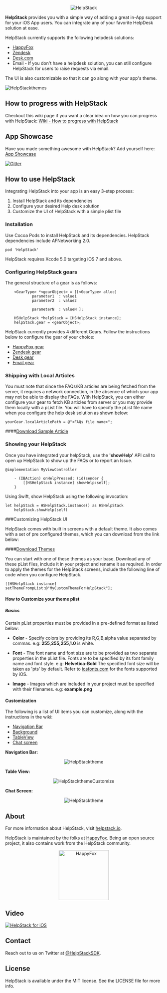 <p align="center" >
  <img src="https://dl.dropboxusercontent.com/u/55774910/HelpStack/Helpstack%20by%20Happyfox%20logos.png" alt="HelpStack" title="Logo">
</p>


**HelpStack** provides you with a simple way of adding a great in-App support for your iOS App users. You can integrate any of your favorite HelpDesk solution at ease.

HelpStack currently supports the following helpdesk solutions: 
- [HappyFox](https://www.happyfox.com/)
- [Zendesk](https://www.zendesk.com/)
- [Desk.com](http://www.desk.com/)
- Email - If you don't have a helpdesk solution, you can still configure HelpStack for users to raise requests via email.

The UI is also customizable so that it can go along with your app's theme.

<p align="left" >
  <img src="https://dl.dropboxusercontent.com/u/55774910/HelpStack/Screen%20Shot%202014-05-14%20at%202.46.10%20pm.png" alt="HelpStackthemes" title="screenshots">
</p>

## How to progress with HelpStack
Checkout this wiki page if you want a clear idea on how you can progress with HelpStack: [Wiki - How to progress with HelpStack](https://github.com/happyfoxinc/helpstack/wiki/How-to-Progress-with-HelpStack)

## App Showcase
Have you made something awesome with HelpStack? Add yourself here: [App Showcase](https://github.com/happyfoxinc/helpstack/wiki/App-Showcase)

[![Gitter](https://badges.gitter.im/Join%20Chat.svg)](https://gitter.im/happyfoxinc/helpstack?utm_source=badge&utm_medium=badge&utm_campaign=pr-badge)

## How to use HelpStack
Integrating HelpStack into your app is an easy 3-step process:

1.	Install HelpStack and its dependencies 
2.	Configure your desired Help desk solution
3.	Customize the UI of HelpStack with a simple plist file



### Installation

Use Cocoa Pods to install HelpStack and its dependencies. HelpStack dependencies include AFNetworking 2.0.

	pod 'HelpStack'

HelpStack requires Xcode 5.0 targeting iOS 7 and above.

### Configuring HelpStack gears

The general structure of a gear is as follows:

        <GearType> *<gearObject> = [[<GearType> alloc] 
                parameter1  : value1
                parameter2  : value2
                
                parameterN  : valueN ];
        
        HSHelpStack *helpStack = [HSHelpStack instance];
        helpStack.gear = <gearObject>;
        
HelpStack currently provides 4 different Gears. Follow the instructions below to configure the gear of your choice:

  - [HappyFox gear](https://github.com/happyfoxinc/helpstack/wiki/Configuring-gears-for-HelpStack#1-happyfox-gear)
  - [Zendesk gear](https://github.com/happyfoxinc/helpstack/wiki/Configuring-gears-for-HelpStack#2-zendesk-gear)
  - [Desk gear](https://github.com/happyfoxinc/helpstack/wiki/Configuring-gears-for-HelpStack#3-desk-gear)
  - [Email gear](https://github.com/happyfoxinc/helpstack/wiki/Configuring-gears-for-HelpStack#4-email-gear)
                


### Shipping with Local Articles

You must note that since the FAQs/KB articles are being fetched from the server, it requires a network connection, in the absence of which your app may not be able to display the FAQs. With HelpStack, you can either configure your gear to fetch KB articles from server or you may provide them locally with a pList file. You will have to specify the pList file name when you configure the help desk solution as shown below:

	yourGear.localArticlePath = @"<FAQs file name>";
	
####[Download Sample Article](./Article/)

### Showing your HelpStack

Once you have integrated your helpStack, use the **'showHelp'** API call to open up HelpStack to show up the FAQs or to report an Issue.

	@implementation MyViewController
	
		- (IBAction) onHelpPressed: (id)sender {
			[[HSHelpStack instance] showHelp:self];
		}

Using Swift, show HelpStack using the following invocation:

	let helpStack = HSHelpStack.instance() as HSHelpStack
        helpStack.showHelp(self)

###Customizing HelpStack UI

HelpStack comes with built in screens with a default theme. It also comes with a set of pre configured themes, which you can download from the link below:

####[Download Themes](./Themes/)

You can start with one of these themes as your base. Download any of these pList files, include it in your project and rename it as required. In order to apply the themes for the HelpStack screens, include the following line of code when you configure HelpStack.

	[[HSHelpStack instance] setThemeFrompList:@"MyCustomThemeForHelpStack"];

#### How to Customize your theme plist

##### Basics

Certain pList properties must be provided in a pre-defined format as listed below:

- **Color** - Specify colors by providing its R,G,B,alpha value separated by commas. e.g: **255,255,255,1.0** is white.
	
- **Font** - The font name and font size are to be provided as two separate properties in the pList file. Fonts are to be specified by its font family name and font style. e.g: **Helvetica-Bold** The specified font size will be taken as 'pts' by default. 
Refer to [iosfonts.com](http://iosfonts.com) for the fonts supported by iOS.
	
- **Image** - Images which are included in your project must be specified with their filenames. e.g: **example.png**
	
#### Customization

The following is a list of UI items you can customize, along with the instructions in the wiki:
  - [Navigation Bar](https://github.com/happyfoxinc/helpstack/wiki/Customization-Instructions#i-customizing-the-navigation-bar)
  - [Background](https://github.com/happyfoxinc/helpstack/wiki/Customization-Instructions#ii-customizing-the-background)
  - [TableView](https://github.com/happyfoxinc/helpstack/wiki/Customization-Instructions#iii-customizing-the-tableview)
  - [Chat screen](https://github.com/happyfoxinc/helpstack/wiki/Customization-Instructions#iv-customizing-the-chat-screen)
	
**Navigation Bar:**

<p align="center" >
  <img src="https://dl.dropboxusercontent.com/u/55774910/HelpStack/11962138646_1ee89f5fb3_o.png" alt="HelpStacktheme" title="NavigationBar">
</p>

**Table View:**
<p align="center" >
  <img src="https://dl.dropboxusercontent.com/u/55774910/HelpStack/tableView%20copy.png" alt="HelpStackthemeCustomize" title="TableView">
</p>

**Chat Screen:**
<p align="center" >
  <img src="https://dl.dropboxusercontent.com/u/55774910/HelpStack/chatScreen%20copy.png" alt="HelpStacktheme" title="ChatScreen">
</p>

## About
For more information about HelpStack, visit [helpstack.io](http://www.helpstack.io).

HelpStack is maintained by the folks at [HappyFox](http://www.happyfox.com/). Being an open source project, it also contains work from the HelpStack community.

<div align="center">
  <a href="http://www.happyfox.com" target="_blank"><img src="http://www.helpstack.io/startup/common-files/img/logos/happyfox.png" alt="HappyFox" width="160" ></a>
</div>

## Video

[![HelpStack for iOS](http://img.youtube.com/vi/0UvNO-Qm0AU/0.jpg)](https://www.youtube.com/watch?v=0UvNO-Qm0AUÂ)

## Contact

Reach out to us on Twitter at [@HelpStackSDK](https://twitter.com/HelpStackSDK).


## License

HelpStack is available under the MIT license. See the LICENSE file for more info.
